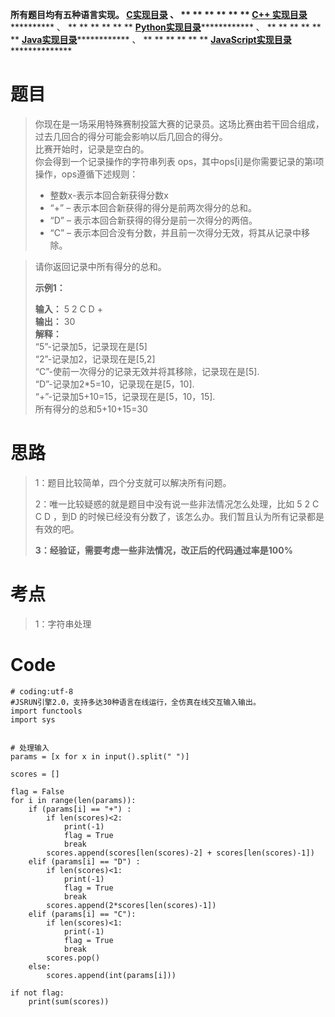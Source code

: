 **所有题目均有五种语言实现。
**[C实现目录](https://renjie.blog.csdn.net/article/details/129190260 "C实现目录")** 、
** ** ** ** ** ** **[C++
实现目录](https://blog.csdn.net/misayaaaaa/category_12036814.html "C++
实现目录")************** 、 ** ** ** ** ** **
**[Python实现目录](https://blog.csdn.net/misayaaaaa/category_12111005.html
"Python实现目录")************** 、 ** ** ** ** ** **
**[Java实现目录](https://blog.csdn.net/misayaaaaa/category_12111006.html
"Java实现目录")************** 、 ** ** ** ** ** **
**[JavaScript实现目录](https://blog.csdn.net/misayaaaaa/category_12199270.html
"JavaScript实现目录")****************

# 题目

> 你现在是一场采用特殊赛制投篮大赛的记录员。这场比赛由若干回合组成，过去几回合的得分可能会影响以后几回合的得分。  
>  比赛开始时，记录是空白的。  
>  你会得到一个记录操作的字符串列表 ops，其中ops[i]是你需要记录的第i项操作，ops遵循下述规则：
>
>   * 整数x-表示本回合新获得分数x
>   * “+” – 表示本回合新获得的得分是前两次得分的总和。
>   * “D” – 表示本回合新获得的得分是前一次得分的两倍。
>   * “C” – 表示本回合没有分数，并且前一次得分无效，将其从记录中移除。
>

>
> 请你返回记录中所有得分的总和。
>
> **示例1：**
>
> **输入：** 5 2 C D +  
>  **输出：** 30  
>  **解释：**  
>  “5”-记录加5，记录现在是[5]  
>  “2”-记录加2，记录现在是[5,2]  
>  “C”-使前一次得分的记录无效并将其移除，记录现在是[5].  
>  “D”-记录加2*5=10，记录现在是[5，10].  
>  “+”-记录加5+10=15，记录现在是[5，10，15].  
>  所有得分的总和5+10+15=30

# 思路

> 1：题目比较简单，四个分支就可以解决所有问题。
>
> 2：唯一比较疑惑的就是题目中没有说一些非法情况怎么处理，比如 5 2 C C D ，到D
> 的时候已经没有分数了，该怎么办。我们暂且认为所有记录都是有效的吧。
>
> **3：经验证，需要考虑一些非法情况，改正后的代码通过率是100%**

# 考点

> 1：字符串处理

# Code

    
    
    # coding:utf-8
    #JSRUN引擎2.0，支持多达30种语言在线运行，全仿真在线交互输入输出。 
    import functools
    import sys
     
      
    # 处理输入
    params = [x for x in input().split(" ")]
    
    scores = []
    
    flag = False
    for i in range(len(params)):
        if (params[i] == "+") :
            if len(scores)<2:
                print(-1)
                flag = True
                break
            scores.append(scores[len(scores)-2] + scores[len(scores)-1])
        elif (params[i] == "D") :
            if len(scores)<1:
                print(-1)
                flag = True
                break
            scores.append(2*scores[len(scores)-1])
        elif (params[i] == "C"):
            if len(scores)<1:
                print(-1)
                flag = True
                break
            scores.pop()
        else:
            scores.append(int(params[i]))
    
    if not flag:
        print(sum(scores))

